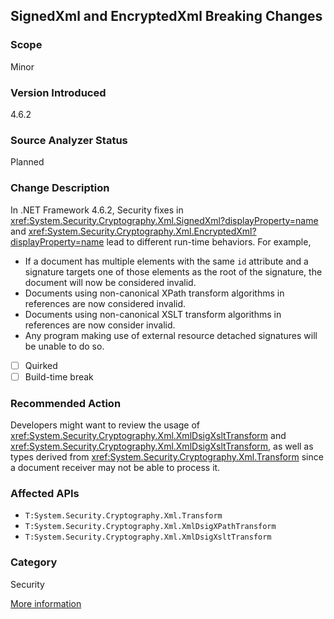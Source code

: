 ## SignedXml and EncryptedXml Breaking Changes

### Scope
Minor

### Version Introduced
4.6.2

### Source Analyzer Status
Planned

### Change Description

In .NET Framework 4.6.2, Security fixes in
<xref:System.Security.Cryptography.Xml.SignedXml?displayProperty=name> and
<xref:System.Security.Cryptography.Xml.EncryptedXml?displayProperty=name> lead
to different run-time behaviors. For example,

* If a document has multiple elements with the same `id` attribute and a
  signature targets one of those elements as the root of the signature, the
  document will now be considered invalid.
* Documents using non-canonical XPath transform algorithms in references are now
  considered invalid.
* Documents using non-canonical XSLT transform algorithms in references are now
  consider invalid.
* Any program making use of external resource detached signatures will be unable
  to do so.

- [ ] Quirked
- [ ] Build-time break

### Recommended Action

Developers might want to review the usage of
<xref:System.Security.Cryptography.Xml.XmlDsigXsltTransform> and
<xref:System.Security.Cryptography.Xml.XmlDsigXsltTransform>, as well as types
derived from <xref:System.Security.Cryptography.Xml.Transform> since a document
receiver may not be able to process it.

### Affected APIs

* `T:System.Security.Cryptography.Xml.Transform`
* `T:System.Security.Cryptography.Xml.XmlDsigXPathTransform`
* `T:System.Security.Cryptography.Xml.XmlDsigXsltTransform`

### Category
Security

[More information](https://github.com/Microsoft/dotnet/blob/master/releases/net462/dotnet462-changes.md)

<!-- breaking change id: 156 -->
